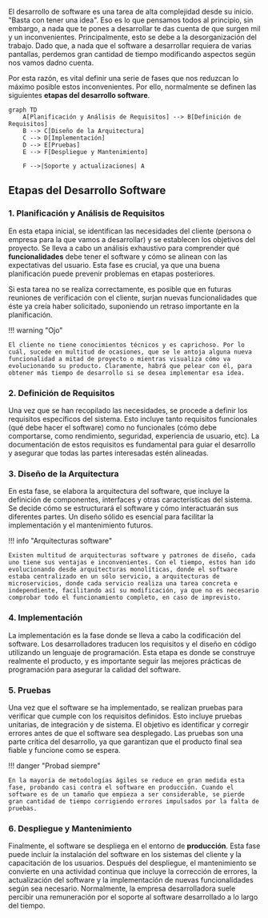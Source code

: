 
El desarrollo de software es una tarea de alta complejidad desde su inicio. "Basta con tener una idea". Eso es lo que pensamos todos al principio, sin embargo, a nada que te pones a desarrollar te das cuenta de que surgen mil y un inconvenientes. Principalmente, esto se debe a la desorganización del trabajo. Dado que, a nada que el software a desarrollar requiera de varias pantallas, perdemos gran cantidad de tiempo modificando aspectos según nos vamos dadno cuenta. 

Por esta razón, es vital definir una serie de fases que nos reduzcan lo máximo posible estos inconvenientes. Por ello, normalmente se definen las siguientes **etapas del desarrollo software**.

``` mermaid
graph TD
    A[Planificación y Análisis de Requisitos] --> B[Definición de Requisitos]
    B --> C[Diseño de la Arquitectura]
    C --> D[Implementación]
    D --> E[Pruebas]
    E --> F[Despliegue y Mantenimiento]

    F -->|Soporte y actualizaciones| A
```

## Etapas del Desarrollo Software
### 1. Planificación y Análisis de Requisitos
En esta etapa inicial, se identifican las necesidades del cliente (persona o empresa para la que vamos a desarrollar) y se establecen los objetivos del proyecto. Se lleva a cabo un análisis exhaustivo para comprender qué **funcionalidades** debe tener el software y cómo se alinean con las expectativas del usuario. Esta fase es crucial, ya que una buena planificación puede prevenir problemas en etapas posteriores.

Si esta tarea no se realiza correctamente, es posible que en futuras reuniones de verificación con el cliente, surjan nuevas funcionalidades que éste ya creía haber solicitado, suponiendo un retraso importante en la planificación.

!!! warning "Ojo"

    El cliente no tiene conocimientos técnicos y es caprichoso. Por lo cuál, sucede en multitud de ocasiones, que se le antoja alguna nueva funcionalidad a mitad de proyecto o mientras visualiza cómo va evolucionando su producto. Claramente, habrá que pelear con él, para obtener más tiempo de desarrollo si se desea implementar esa idea.

### 2. Definición de Requisitos
Una vez que se han recopilado las necesidades, se procede a definir los requisitos específicos del sistema. Esto incluye tanto requisitos funcionales (qué debe hacer el software) como no funcionales (cómo debe comportarse, como rendimiento, seguridad, experiencia de usuario, etc). La documentación de estos requisitos es fundamental para guiar el desarrollo y asegurar que todas las partes interesadas estén alineadas.

### 3. Diseño de la Arquitectura
En esta fase, se elabora la arquitectura del software, que incluye la definición de componentes, interfaces y otras características del sistema. Se decide cómo se estructurará el software y cómo interactuarán sus diferentes partes. Un diseño sólido es esencial para facilitar la implementación y el mantenimiento futuros. 

!!! info "Arquitecturas software"

    Existen multitud de arquitecturas software y patrones de diseño, cada uno tiene sus ventajas e inconvenientes. Con el tiempo, estos han ido evolucionando desde arquitecturas monolíticas, donde el software estaba centralizado en un sólo servicio, a arquitecturas de microservicios, donde cada servicio realiza una tarea concreta e independiente, facilitando así su modificación, ya que no es necesario comprobar todo el funcionamiento completo, en caso de imprevisto.

### 4. Implementación
La implementación es la fase donde se lleva a cabo la codificación del software. Los desarrolladores traducen los requisitos y el diseño en código utilizando un lenguaje de programación. Esta etapa es donde se construye realmente el producto, y es importante seguir las mejores prácticas de programación para asegurar la calidad del software.

### 5. Pruebas
Una vez que el software se ha implementado, se realizan pruebas para verificar que cumple con los requisitos definidos. Esto incluye pruebas unitarias, de integración y de sistema. El objetivo es identificar y corregir errores antes de que el software sea desplegado. Las pruebas son una parte crítica del desarrollo, ya que garantizan que el producto final sea fiable y funcione como se espera.

!!! danger "Probad siempre"

    En la mayoría de metodologías ágiles se reduce en gran medida esta fase, probando casi contra el software en producción. Cuando el software es de un tamaño que empieza a ser considerable, se pierde gran cantidad de tiempo corrigiendo errores impulsados por la falta de pruebas.

### 6. Despliegue y Mantenimiento
Finalmente, el software se despliega en el entorno de **producción**. Esta fase puede incluir la instalación del software en los sistemas del cliente y la capacitación de los usuarios. Después del despliegue, el mantenimiento se convierte en una actividad continua que incluye la corrección de errores, la actualización del software y la implementación de nuevas funcionalidades según sea necesario. Normalmente, la empresa desarrolladora suele percibir una remuneración por el soporte al software desarrollado a lo largo del tiempo.

